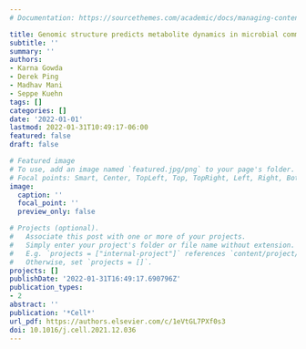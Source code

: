 ```yaml
---
# Documentation: https://sourcethemes.com/academic/docs/managing-content/

title: Genomic structure predicts metabolite dynamics in microbial communities
subtitle: ''
summary: ''
authors:
- Karna Gowda
- Derek Ping
- Madhav Mani
- Seppe Kuehn
tags: []
categories: []
date: '2022-01-01'
lastmod: 2022-01-31T10:49:17-06:00
featured: false
draft: false

# Featured image
# To use, add an image named `featured.jpg/png` to your page's folder.
# Focal points: Smart, Center, TopLeft, Top, TopRight, Left, Right, BottomLeft, Bottom, BottomRight.
image:
  caption: ''
  focal_point: ''
  preview_only: false

# Projects (optional).
#   Associate this post with one or more of your projects.
#   Simply enter your project's folder or file name without extension.
#   E.g. `projects = ["internal-project"]` references `content/project/deep-learning/index.md`.
#   Otherwise, set `projects = []`.
projects: []
publishDate: '2022-01-31T16:49:17.690796Z'
publication_types:
- 2
abstract: ''
publication: '*Cell*'
url_pdf: https://authors.elsevier.com/c/1eVtGL7PXf0s3
doi: 10.1016/j.cell.2021.12.036
---
```

